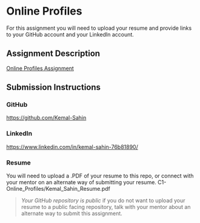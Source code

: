 # Online Profiles
For this assignment you will need to upload your resume and provide links to your GitHub account and your LinkedIn account.

## Assignment Description
[Online Profiles Assignment](https://education.launchcode.org/liftoff/modules/assignments/online-profiles)

## Submission Instructions
 
### GitHub
https://github.com/Kemal-Sahin
 
### LinkedIn
https://www.linkedin.com/in/kemal-sahin-76b81890/

### Resume
You will need to upload a .PDF of your resume to this repo, or connect with your mentor on an alternate way of submitting your resume.
C1-Online_Profiles/Kemal_Sahin_Resume.pdf
> *Your GitHub repository is public* if you do not want to upload your resume to a public facing repository, talk with your mentor about an alternate way to submit this assignment.
